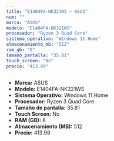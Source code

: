 ```yaml
---
title: "E1404FA-NK321WS — ASUS"
num: ""
marca: "ASUS"
modelo: "E1404FA-NK321WS"
procesador: "Ryzen 3 Quad Core"
sistema_operativo: "Windows 11 Home"
almacenamiento_mb: "512"
ram_gb: "8"
tamano_pantalla: "35.81"
touch_screen: "No"
precio: "413.99"
---
```

<ul>
<li><strong>Marca:</strong> ASUS</li>
<li><strong>Modelo:</strong> E1404FA-NK321WS</li>
<li><strong>Sistema Operativo:</strong> Windows 11 Home</li>
<li><strong>Procesador:</strong> Ryzen 3 Quad Core </li>
<li><strong>Tamaño de pantalla:</strong> 35.81</li>
<li><strong>Touch Screen:</strong> No</li>
<li><strong>RAM (GB):</strong> 8</li>
<li><strong>Almacenamiento (MB):</strong> 512</li>
<li><strong>Precio:</strong> 413.99</li>
</ul>
